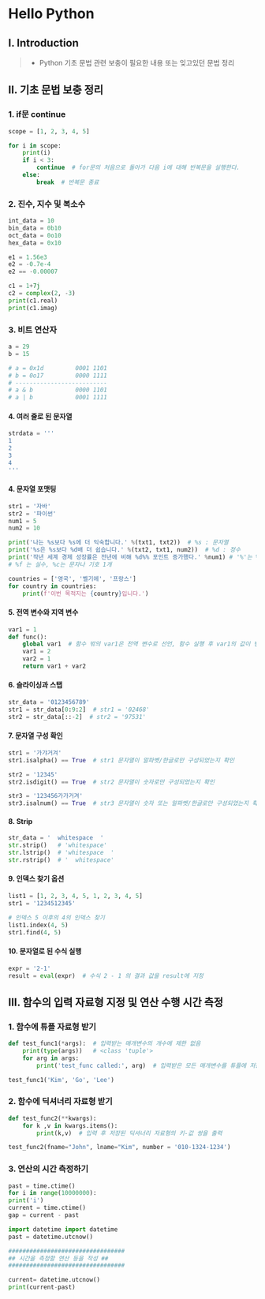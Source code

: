 # Hello Python

## Ⅰ. Introduction

> - Python 기초 문법 관련 보충이 필요한 내용 또는 잊고있던 문법 정리

## Ⅱ. 기초 문법 보충 정리

### 1. if문 continue

```python
scope = [1, 2, 3, 4, 5]

for i in scope:
    print(i)
    if i < 3:
        continue  # for문의 처음으로 돌아가 다음 i에 대해 반복문을 실행한다.
    else:
        break  # 반복문 종료
```

### 2. 진수, 지수 및 복소수

```python
int_data = 10
bin_data = 0b10
oct_data = 0o10
hex_data = 0x10

e1 = 1.56e3
e2 = -0.7e-4
e2 == -0.00007

c1 = 1+7j
c2 = complex(2, -3)
print(c1.real)
print(c1.imag)
```

### 3. 비트 연산자

```python
a = 29
b = 15

# a = 0x1d         0001 1101
# b = 0o17         0000 1111
# --------------------------
# a & b            0000 1101
# a | b            0001 1111
```

#### 4. 여러 줄로 된 문자열

```python
strdata = '''
1
2
3
4
'''
```

#### 4. 문자열 포맷팅

```python
str1 = '자바'
str2 = '파이썬'
num1 = 5
num2 = 10

print('나는 %s보다 %s에 더 익숙합니다.' %(txt1, txt2))  # %s : 문자열
print('%s은 %s보다 %d배 더 쉽습니다.' %(txt2, txt1, num2))  # %d : 정수
print('작년 세계 경제 성장률은 전년에 비해 %d%% 포인트 증가했다.' %num1) # '%'는 %%로 표현
# %f 는 실수, %c는 문자나 기호 1개

countries = ['영국', '벨기에', '프랑스']
for country in countries:
    print(f'이번 목적지는 {country}입니다.')

```

#### 5. 전역 변수와 지역 변수

```python
var1 = 1
def func():
    global var1  # 함수 밖의 var1은 전역 변수로 선언, 함수 실행 후 var1의 값이 변경된다.
    var1 = 2
    var2 = 1
    return var1 + var2
```

#### 6. 슬라이싱과 스탭

```python
str_data = '0123456789'
str1 = str_data[0:9:2]  # str1 = '02468'
str2 = str_data[::-2]  # str2 = '97531'
```

#### 7. 문자열 구성 확인

```python
str1 = '가갸거겨'
str1.isalpha() == True  # str1 문자열이 알파벳/한글로만 구성되었는지 확인

str2 = '12345'
str2.isdigit() == True  # str2 문자열이 숫자로만 구성되었는지 확인

str3 = '123456가가거겨'
str3.isalnum() == True  # str3 문자열이 숫자 또는 알파벳/한글로만 구성되었는지 확인
```

#### 8. Strip

```python
str_data = '  whitespace  '
str.strip()   # 'whitespace'
str.lstrip()  # 'whitespace  '
str.rstrip()  # '  whitespace'
```

#### 9. 인덱스 찾기 옵션

```python
list1 = [1, 2, 3, 4, 5, 1, 2, 3, 4, 5]
str1 = '1234512345'

# 인덱스 5 이후의 4의 인덱스 찾기
list1.index(4, 5)
str1.find(4, 5)
```

#### 10. 문자열로 된 수식 실행

```python
expr = '2-1'
result = eval(expr)  # 수식 2 - 1 의 결과 값을 result에 지정
```

## Ⅲ. 함수의 입력 자료형 지정 및 연산 수행 시간 측정

### 1. 함수에 튜플 자료형 받기

```python
def test_func1(*args):  # 입력받는 매개변수의 개수에 제한 없음
    print(type(args))   # <class 'tuple'>
    for arg in args:
        print('test_func called:', arg)  # 입력받은 모든 매개변수를 튜플에 저장, 튜플의 모든 요소 출력

test_func1('Kim', 'Go', 'Lee')
```

### 2. 함수에 딕셔너리 자료형 받기

```python
def test_func2(**kwargs):
    for k ,v in kwargs.items():
        print(k,v)  # 입력 후 저장된 딕셔너리 자료형의 키-값 쌍을 출력

test_func2(fname="John", lname="Kim", number = '010-1324-1234')
```

### 3. 연산의 시간 측정하기

```python
past = time.ctime()
for i in range(10000000):
print('i')
current = time.ctime()
gap = current - past

import datetime import datetime
past = datetime.utcnow()

#################################
## 시간을 측정할 연산 등을 작성 ##
#################################

current= datetime.utcnow()
print(current-past)
```
